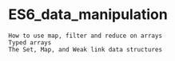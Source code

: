 # ES6_data_manipulation
    How to use map, filter and reduce on arrays
    Typed arrays
    The Set, Map, and Weak link data structures